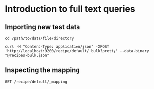 # Introduction to full text queries

## Importing new test data

```shell
cd /path/to/data/file/directory
```

```shell
curl -H "Content-Type: application/json" -XPOST 'http://localhost:9200/recipe/default/_bulk?pretty' --data-binary "@recipes-bulk.json"
```

## Inspecting the mapping

```
GET /recipe/default/_mapping
```